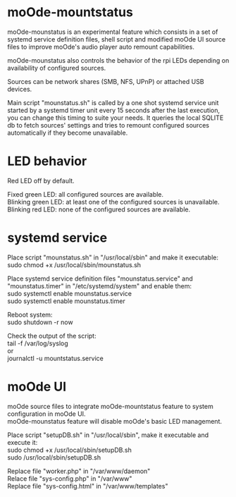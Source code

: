 # moOde-mountstatus

moOde-mounstatus is an experimental feature which consists in a set of systemd service definition files, shell script and modified moOde UI source files to improve moOde's audio player auto remount capabilities.

moOde-mounstatus also controls the behavior of the rpi LEDs depending on availability of configured sources.

Sources can be network shares (SMB, NFS, UPnP) or attached USB devices.

Main script "mounstatus.sh" is called by a one shot systemd service unit started by a systemd timer unit every 15 seconds after the last execution, you can change this timing to suite your needs. It queries the local SQLITE db to fetch sources' settings and tries to remount configured sources automatically if they become unavailable.

# LED behavior

Red LED off by default.

Fixed green LED: all configured sources are available. \
Blinking green LED: at least one of the configured sources is unavailable. \
Blinking red LED: none of the configured sources are available.

# systemd service

Place script "mounstatus.sh" in "/usr/local/sbin" and make it executable: \
sudo chmod +x /usr/local/sbin/mounstatus.sh

Place systemd service definition files "mounstatus.service" and "mounstatus.timer" in "/etc/systemd/system" and enable them: \
sudo systemctl enable mounstatus.service \
sudo systemctl enable mounstatus.timer

Reboot system: \
sudo shutdown -r now

Check the output of the script: \
tail -f /var/log/syslog \
or \
journalctl -u mountstatus.service

# moOde UI

moOde source files to integrate moOde-mountstatus feature to system configuration in moOde UI. \
moOde-mounstatus feature will disable moOde's basic LED management.

Place script "setupDB.sh" in "/usr/local/sbin", make it executable and execute it: \
sudo chmod +x /usr/local/sbin/setupDB.sh \
sudo /usr/local/sbin/setupDB.sh

Replace file "worker.php" in "/var/www/daemon" \
Relace file "sys-config.php" in "/var/www" \
Replace file "sys-config.html" in "/var/www/templates"
